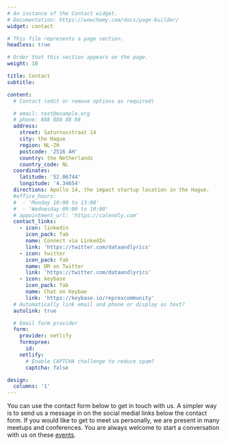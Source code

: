 ```yaml
---
# An instance of the Contact widget.
# Documentation: https://wowchemy.com/docs/page-builder/
widget: contact

# This file represents a page section.
headless: true

# Order that this section appears on the page.
weight: 10

title: Contact
subtitle:

content:
  # Contact (edit or remove options as required)

  # email: test@example.org
  # phone: 888 888 88 88
  address:
    street: Saturnusstraat 14
    city: the Hague
    region: NL-ZH
    postcode: '2516 AH'
    country: the Netherlands
    country_code: NL
  coordinates:
    latitude: '52.06744'
    longitude: '4.34654'
  directions: Apollo 14, the impact startup location in the Hague.
  #office_hours:
  #  - 'Monday 10:00 to 13:00'
  #  - 'Wednesday 09:00 to 10:00'
  # appointment_url: 'https://calendly.com'
  contact_links:
    - icon: linkedin
      icon_pack: fab
      name: Connect via LinkedIn
      link: 'https://twitter.com/dataandlyrics'
    - icon: twitter
      icon_pack: fab
      name: DM on Twitter
      link: 'https://twitter.com/dataandlyrics'
    - icon: keybase
      icon_pack: fab
      name: Chat on Keybae
      link: 'https://keybase.io/reprexcommunity'
  # Automatically link email and phone or display as text?
  autolink: true

  # Email form provider
  form:
    provider: netlify
    formspree:
      id:
    netlify:
      # Enable CAPTCHA challenge to reduce spam?
      captcha: false

design:
  columns: '1'
---
```


You can use the contact form below to get in touch with us.  A simpler way is to send us a message in on the social medial links below the contact form. If you would like to get to meet us personally, we are present in many meetups and conferences.  You are always welcome to start a conversation with us on these [events](/#talks).


